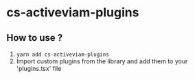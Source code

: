 # cs-activeviam-plugins
## How to use ?

1) `yarn add cs-activeviam-plugins`
2) Import custom plugins from the library and add them to your 'plugins.tsx' file

